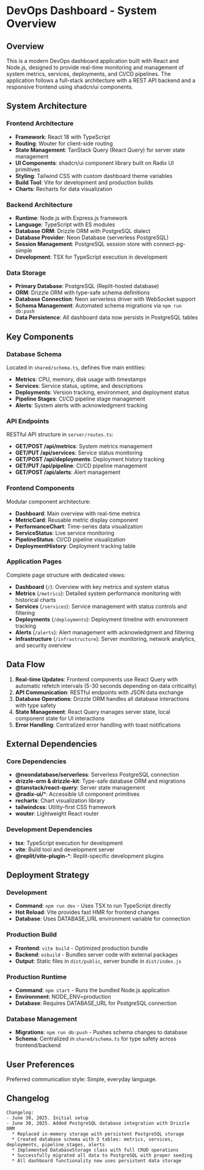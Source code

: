 # DevOps Dashboard - System Overview

## Overview

This is a modern DevOps dashboard application built with React and Node.js, designed to provide real-time monitoring and management of system metrics, services, deployments, and CI/CD pipelines. The application follows a full-stack architecture with a REST API backend and a responsive frontend using shadcn/ui components.

## System Architecture

### Frontend Architecture
- **Framework**: React 18 with TypeScript
- **Routing**: Wouter for client-side routing
- **State Management**: TanStack Query (React Query) for server state management
- **UI Components**: shadcn/ui component library built on Radix UI primitives
- **Styling**: Tailwind CSS with custom dashboard theme variables
- **Build Tool**: Vite for development and production builds
- **Charts**: Recharts for data visualization

### Backend Architecture
- **Runtime**: Node.js with Express.js framework
- **Language**: TypeScript with ES modules
- **Database ORM**: Drizzle ORM with PostgreSQL dialect
- **Database Provider**: Neon Database (serverless PostgreSQL)
- **Session Management**: PostgreSQL session store with connect-pg-simple
- **Development**: TSX for TypeScript execution in development

### Data Storage
- **Primary Database**: PostgreSQL (Replit-hosted database)
- **ORM**: Drizzle ORM with type-safe schema definitions
- **Database Connection**: Neon serverless driver with WebSocket support
- **Schema Management**: Automated schema migrations via `npm run db:push`
- **Data Persistence**: All dashboard data now persists in PostgreSQL tables

## Key Components

### Database Schema
Located in `shared/schema.ts`, defines five main entities:
- **Metrics**: CPU, memory, disk usage with timestamps
- **Services**: Service status, uptime, and descriptions
- **Deployments**: Version tracking, environment, and deployment status
- **Pipeline Stages**: CI/CD pipeline stage management
- **Alerts**: System alerts with acknowledgment tracking

### API Endpoints
RESTful API structure in `server/routes.ts`:
- **GET/POST /api/metrics**: System metrics management
- **GET/PUT /api/services**: Service status monitoring
- **GET/POST /api/deployments**: Deployment history tracking
- **GET/PUT /api/pipeline**: CI/CD pipeline management
- **GET/POST /api/alerts**: Alert management

### Frontend Components
Modular component architecture:
- **Dashboard**: Main overview with real-time metrics
- **MetricCard**: Reusable metric display component
- **PerformanceChart**: Time-series data visualization
- **ServiceStatus**: Live service monitoring
- **PipelineStatus**: CI/CD pipeline visualization
- **DeploymentHistory**: Deployment tracking table

### Application Pages
Complete page structure with dedicated views:
- **Dashboard** (`/`): Overview with key metrics and system status
- **Metrics** (`/metrics`): Detailed system performance monitoring with historical charts
- **Services** (`/services`): Service management with status controls and filtering
- **Deployments** (`/deployments`): Deployment timeline with environment tracking
- **Alerts** (`/alerts`): Alert management with acknowledgment and filtering
- **Infrastructure** (`/infrastructure`): Server monitoring, network analytics, and security overview

## Data Flow

1. **Real-time Updates**: Frontend components use React Query with automatic refetch intervals (5-30 seconds depending on data criticality)
2. **API Communication**: RESTful endpoints with JSON data exchange
3. **Database Operations**: Drizzle ORM handles all database interactions with type safety
4. **State Management**: React Query manages server state, local component state for UI interactions
5. **Error Handling**: Centralized error handling with toast notifications

## External Dependencies

### Core Dependencies
- **@neondatabase/serverless**: Serverless PostgreSQL connection
- **drizzle-orm & drizzle-kit**: Type-safe database ORM and migrations
- **@tanstack/react-query**: Server state management
- **@radix-ui/***: Accessible UI component primitives
- **recharts**: Chart visualization library
- **tailwindcss**: Utility-first CSS framework
- **wouter**: Lightweight React router

### Development Dependencies
- **tsx**: TypeScript execution for development
- **vite**: Build tool and development server
- **@replit/vite-plugin-***: Replit-specific development plugins

## Deployment Strategy

### Development
- **Command**: `npm run dev` - Uses TSX to run TypeScript directly
- **Hot Reload**: Vite provides fast HMR for frontend changes
- **Database**: Uses DATABASE_URL environment variable for connection

### Production Build
- **Frontend**: `vite build` - Optimized production bundle
- **Backend**: `esbuild` - Bundles server code with external packages
- **Output**: Static files in `dist/public`, server bundle in `dist/index.js`

### Production Runtime
- **Command**: `npm start` - Runs the bundled Node.js application
- **Environment**: NODE_ENV=production
- **Database**: Requires DATABASE_URL for PostgreSQL connection

### Database Management
- **Migrations**: `npm run db:push` - Pushes schema changes to database
- **Schema**: Centralized in `shared/schema.ts` for type safety across frontend/backend

## User Preferences

Preferred communication style: Simple, everyday language.

## Changelog

```
Changelog:
- June 30, 2025. Initial setup
- June 30, 2025. Added PostgreSQL database integration with Drizzle ORM
  * Replaced in-memory storage with persistent PostgreSQL storage
  * Created database schema with 5 tables: metrics, services, deployments, pipeline_stages, alerts
  * Implemented DatabaseStorage class with full CRUD operations
  * Successfully migrated all data to PostgreSQL with proper seeding
  * All dashboard functionality now uses persistent data storage
```